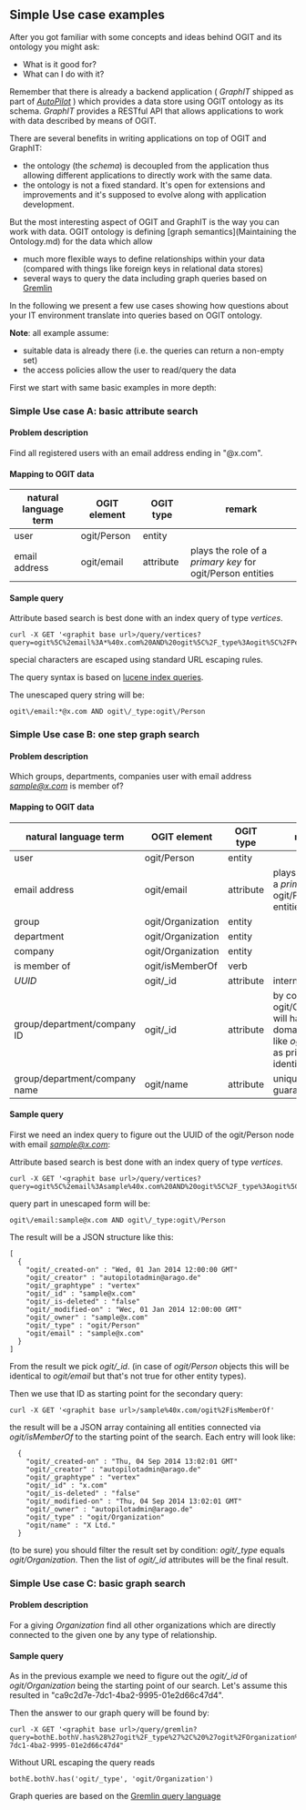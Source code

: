 [comment]: # (Should most of this article better be moved to GraphIT? Tinkerpop/Gremlin and the REST Interface are specific to GraphIT/Autopilot, otherwise there should be a proper definition of how the REST interface maps to OGIT. But then there should be good reasons not to refer to JSON-LD and/or LDP.)

## Simple Use case examples

After you got familiar with some concepts and ideas behind OGIT and its ontology you might ask:

* What is it good for?
* What can I do with it?

Remember that there is already a backend application ( *GraphIT* shipped as part of *[AutoPilot](https://autopilot.co)* ) which provides a data store using OGIT ontology as its schema. *GraphIT* provides a RESTful API that allows applications to work with data described by means of OGIT.

There are several benefits in writing applications on top of OGIT and GraphIT:

* the ontology (the *schema*) is decoupled from the application thus allowing different applications to directly work with the same data.
* the ontology is not a fixed standard. It's open for extensions and improvements and it's supposed to evolve along with application development.

But the most interesting aspect of OGIT and GraphIT is the way you can work with data. OGIT ontology is defining [graph semantics](Maintaining the Ontology.md) for the data which allow
* much more flexible ways to define relationships within your data (compared with things like foreign keys in relational data stores)
* several ways to query the data including graph queries based on [Gremlin](https://github.com/tinkerpop/gremlin/wiki)

In the following we present a few use cases showing how questions about your IT environment translate into queries based on OGIT ontology.

**Note**: all example assume:
* suitable data is already there (i.e. the queries can return a non-empty set)
* the access policies allow the user to read/query the data

First we start with same basic examples in more depth:

### Simple Use case A: basic attribute search

#### Problem description

Find all registered users with an email address ending in "@x.com".

#### Mapping to OGIT data

| natural language term | OGIT element | OGIT type | remark |
| --- | --- | --- | --- |
| user | ogit/Person | entity | |
| email address | ogit/email | attribute | plays the role of a *primary key* for ogit/Person entities |

#### Sample query

Attribute based search is best done with an index query of type *vertices*. 
```
curl -X GET '<graphit base url>/query/vertices?query=ogit%5C%2email%3A*%40x.com%20AND%20ogit%5C%2F_type%3Aogit%5C%2FPerson'
```

special characters are escaped using standard URL escaping rules.

The query syntax is based on [lucene index queries](http://lucene.apache.org/core/4_6_0/queryparser/org/apache/lucene/queryparser/classic/package-summary.html#package_description). 

The unescaped query string will be:
```
ogit\/email:*@x.com AND ogit\/_type:ogit\/Person
```

### Simple Use case B: one step graph search

#### Problem description

Which groups, departments, companies user with email address *sample@x.com* is member of?

#### Mapping to OGIT data

| natural language term | OGIT element | OGIT type | remark |
| --- | --- | --- | --- |
| user | ogit/Person | entity | |
| email address | ogit/email | attribute | plays the role of a *primary key* for ogit/Person entities |
| group | ogit/Organization | entity | |
| department | ogit/Organization | entity | |
| company | ogit/Organization | entity | |
| is member of | ogit/isMemberOf | verb | |
| *UUID* | ogit/_id | attribute | internal attribute |
| group/department/company ID | ogit/_id | attribute | by convention ogit/Organization will have some domain name like *ogit/_id* used as primary identifier |
| group/department/company name | ogit/name | attribute | uniquness not guaranteed |

#### Sample query

First we need an index query to figure out the UUID of the ogit/Person node with email *sample@x.com*:

Attribute based search is best done with an index query of type *vertices*. 
```
curl -X GET '<graphit base url>/query/vertices?query=ogit%5C%2email%3Asample%40x.com%20AND%20ogit%5C%2F_type%3Aogit%5C%2FPerson'
```

query part in unescaped form will be:
```
ogit\/email:sample@x.com AND ogit\/_type:ogit\/Person
```

The result will be a JSON structure like this:
```
[
  {
    "ogit/_created-on" : "Wed, 01 Jan 2014 12:00:00 GMT"
    "ogit/_creator" : "autopilotadmin@arago.de"
    "ogit/_graphtype" : "vertex"
    "ogit/_id" : "sample@x.com"
    "ogit/_is-deleted" : "false"
    "ogit/_modified-on" : "Wec, 01 Jan 2014 12:00:00 GMT"
    "ogit/_owner" : "sample@x.com"
    "ogit/_type" : "ogit/Person"
    "ogit/email" : "sample@x.com"
  }
]
```

From the result we pick *ogit/_id*. (in case of *ogit/Person* objects this will be identical to *ogit/email* but that's not true for other entity types).

Then we use that ID as starting point for the secondary query:

```
curl -X GET '<graphit base url>/sample%40x.com/ogit%2FisMemberOf'
```

the result will be a JSON array containing all entities connected via *ogit/isMemberOf* to the starting point of the search. Each entry will look like:

```
  {
    "ogit/_created-on" : "Thu, 04 Sep 2014 13:02:01 GMT"
    "ogit/_creator" : "autopilotadmin@arago.de"
    "ogit/_graphtype" : "vertex"
    "ogit/_id" : "x.com"
    "ogit/_is-deleted" : "false"
    "ogit/_modified-on" : "Thu, 04 Sep 2014 13:02:01 GMT"
    "ogit/_owner" : "autopilotadmin@arago.de"
    "ogit/_type" : "ogit/Organization"
    "ogit/name" : "X Ltd."
  }
```

(to be sure) you should filter the result set by condition: *ogit/_type* equals *ogit/Organization*. Then the list of *ogit/_id* attributes will be the final result.


### Simple Use case C: basic graph search

#### Problem description

For a giving *Organization* find all other organizations which are directly connected to the given one by any type of relationship.

#### Sample query

As in the previous example we need to figure out the *ogit/_id* of *ogit/Organization* being the starting point of our search. Let's assume this resulted in "ca9c2d7e-7dc1-4ba2-9995-01e2d66c47d4".

Then the answer to our graph query will be found by:
```
curl -X GET '<graphit base url>/query/gremlin?query=bothE.bothV.has%28%27ogit%2F_type%27%2C%20%27ogit%2FOrganization%27%29&root=ca9c2d7e-7dc1-4ba2-9995-01e2d66c47d4"
```

Without URL escaping the query reads
```
bothE.bothV.has('ogit/_type', 'ogit/Organization')
```

Graph queries are based on the [Gremlin query language](http://gremlindocs.com/)

